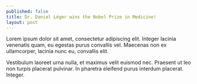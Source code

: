 ```yaml
---
published: false
title: Dr. Daniel Léger wins the Nobel Prize in Medicine!
layout: post
---
```

Lorem ipsum dolor sit amet, consectetur adipiscing elit. Integer lacinia venenatis quam, eu egestas purus convallis vel. Maecenas non ex ullamcorper, lacinia nunc eu, convallis elit. 

Vestibulum laoreet urna nulla, et maximus velit euismod nec. Praesent ut leo non turpis placerat pulvinar. In pharetra eleifend purus interdum placerat. Integer.